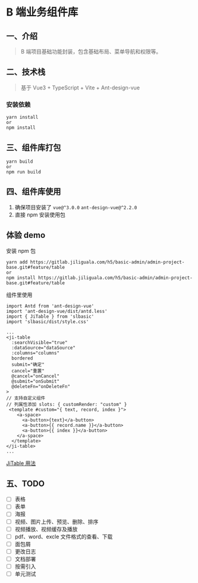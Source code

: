 # B 端业务组件库

## 一、介绍

> B 端项目基础功能封装，包含基础布局、菜单导航和权限等。

## 二、技术栈

> 基于 Vue3 + TypeScript + Vite + Ant-design-vue

### 安装依赖

```
yarn install
or
npm install
```

## 三、组件库打包

```
yarn build
or
npm run build
```

## 四、组件库使用

1. 确保项目安装了 `vue@^3.0.0` `ant-design-vue@^2.2.0`
2. 直接 npm 安装使用包

## 体验 demo

安装 npm 包

```
yarn add https://gitlab.jiliguala.com/h5/basic-admin/admin-project-base.git#feature/table
or
npm install https://gitlab.jiliguala.com/h5/basic-admin/admin-project-base.git#feature/table
```

组件里使用

```
import Antd from 'ant-design-vue'
import 'ant-design-vue/dist/antd.less'
import { JiTable } from 'slbasic'
import 'slbasic/dist/style.css'

...
<ji-table
  :searchVisible="true"
  :dataSource="dataSource"
  :columns="columns"
  bordered
  submit="确定"
  cancel="重置"
  @cancel="onCancel"
  @submit="onSubmit"
  @deleteFn="onDeleteFn"
>
// 支持自定义组件
// 列属性添加 slots: { customRender: "custom" }
 <template #custom="{ text, record, index }">
    <a-space>
      <a-button>{text}</a-button>
      <a-button>{{ record.name }}</a-button>
      <a-button>{{ index }}</a-button>
    </a-space>
  </template>
</ji-table>
...
```

[JiTable 用法](https://gitlab.jiliguala.com/h5/avengers/slbasic/-/tree/master/src/components/Table)

## 五、TODO

- [ ] 表格
- [ ] 表单
- [ ] 海报
- [ ] 视频、图片上传、预览、删除、排序
- [ ] 视频播放、视频缓存及播放
- [ ] pdf、word、excle 文件格式的查看、下载
- [ ] 面包屑
- [ ] 更改日志
- [ ] 文档部署
- [ ] 按需引入
- [ ] 单元测试
